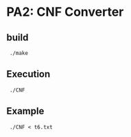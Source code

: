 # PA2: CNF Converter

## build
<code> ./make </code>

## Execution
<code> ./CNF </code>

## Example

<code> ./CNF < t6.txt </code>
